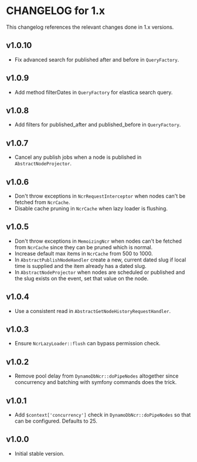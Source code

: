 # CHANGELOG for 1.x
This changelog references the relevant changes done in 1.x versions.


## v1.0.10
* Fix advanced search for published after and before in `QueryFactory`.


## v1.0.9
* Add method filterDates in `QueryFactory` for elastica search query.


## v1.0.8
* Add filters for published_after and published_before in `QueryFactory`.


## v1.0.7
* Cancel any publish jobs when a node is published in `AbstractNodeProjector`.


## v1.0.6
* Don't throw exceptions in `NcrRequestInterceptor` when nodes can't be fetched from `NcrCache`.
* Disable cache pruning in `NcrCache` when lazy loader is flushing.


## v1.0.5
* Don't throw exceptions in `MemoizingNcr` when nodes can't be fetched from `NcrCache` since they can be pruned which is normal.
* Increase default max items in `NcrCache` from 500 to 1000.
* In `AbstractPublishNodeHandler` create a new, current dated slug if local time is supplied and the item already has a dated slug.
* In `AbstractNodeProjector` when nodes are scheduled or published and the slug exists on the event, set that value on the node.


## v1.0.4
* Use a consistent read in `AbstractGetNodeHistoryRequestHandler`.


## v1.0.3
* Ensure `NcrLazyLoader::flush` can bypass permission check.
 

## v1.0.2
* Remove pool delay from `DynamoDbNcr::doPipeNodes` altogether since concurrency and batching with symfony commands does the trick.


## v1.0.1
* Add `$context['concurrency']` check in `DynamoDbNcr::doPipeNodes` so that can be configured. Defaults to 25.


## v1.0.0
* Initial stable version.
